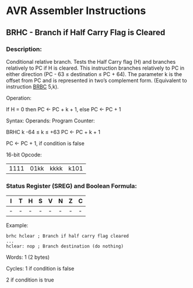 AVR Assembler Instructions
==========================

BRHC - Branch if Half Carry Flag is Cleared
-------------------------------------------

### <a href="" id="N13434"></a> Description:

Conditional relative branch. Tests the Half Carry flag (H) and branches relatively to PC if H is cleared. This instruction branches relatively to PC in either direction (PC - 63 ≤ destination ≤ PC + 64). The parameter k is the offset from PC and is represented in two’s complement form. (Equivalent to instruction <a href="avrassembler.wb_BRBC.html" class="xref" title="BRBC - Branch if Bit in SREG is Cleared">BRBC</a> 5,k).

Operation:

If H = 0 then PC ← PC + k + 1, else PC ← PC + 1

Syntax: Operands: Program Counter:

BRHC k -64 ≤ k ≤ +63 PC ← PC + k + 1

PC ← PC + 1, if condition is false

16-bit Opcode:

|      |      |      |      |
|------|------|------|------|
| 1111 | 01kk | kkkk | k101 |

### <a href="" id="N1346D"></a> Status Register (SREG) and Boolean Formula:

| I   | T   | H   | S   | V   | N   | Z   | C   |
|-----|-----|-----|-----|-----|-----|-----|-----|
| -   | -   | -   | -   | -   | -   | -   | -   |

Example:

``` programlisting
brhc hclear ; Branch if half carry flag cleared
...
hclear: nop ; Branch destination (do nothing)
```

Words: 1 (2 bytes)

Cycles: 1 if condition is false

2 if condition is true
